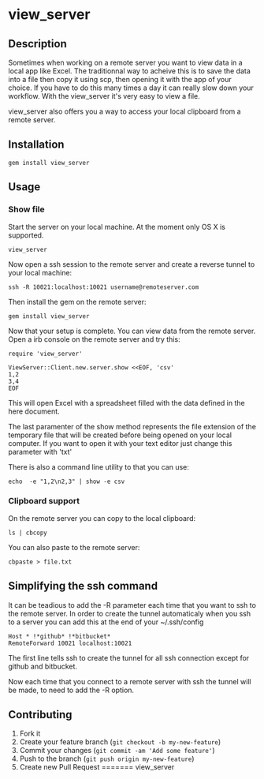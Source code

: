 # view_server
## Description

Sometimes when working on a remote server you want to view data in a local app like Excel. The traditionnal way to acheive this is to save the data into a file then copy it using scp, then opening it with the app of your choice. If you have to do this many times a day it can really slow down your workflow.
With the view\_server it's very easy to view a file.

view\_server also offers you a way to access your local clipboard from a remote server.

## Installation

    gem install view_server

## Usage

### Show file

Start the server on your local machine. At the moment only OS X is supported.

    view_server

Now open a ssh session to the remote server and create a reverse tunnel to your local machine:

    ssh -R 10021:localhost:10021 username@remoteserver.com

Then install the gem on the remote server:

    gem install view_server

Now that your setup is complete. You can view data from the remote server. Open a irb console on the remote server and try this:

    require 'view_server'

    ViewServer::Client.new.server.show <<EOF, 'csv'
    1,2
    3,4
    EOF

This will open Excel with a spreadsheet filled with the data defined in the here document.

The last paramenter of the show method represents the file extension of the temporary file that will be created before being opened on your local computer. If you want to open it with your text editor just change this parameter with 'txt'

There is also a command line utility to that you can use:

    echo  -e "1,2\n2,3" | show -e csv

### Clipboard support

On the remote server you can copy to the local clipboard:

    ls | cbcopy

You can also paste to the remote server:

    cbpaste > file.txt

## Simplifying the ssh command

It can be teadious to add the -R parameter each time that you want to ssh to the remote server.
In order to create the tunnel automaticaly when you ssh to a server you can add this at the end of your ~/.ssh/config

    Host * !*github* !*bitbucket*
    RemoteForward 10021 localhost:10021

The first line tells ssh to create the tunnel for all ssh connection except for github and bitbucket.

Now each time that you connect to a remote server with ssh the tunnel will be made, to need to add the -R option.

## Contributing

1. Fork it
2. Create your feature branch (`git checkout -b my-new-feature`)
3. Commit your changes (`git commit -am 'Add some feature'`)
4. Push to the branch (`git push origin my-new-feature`)
5. Create new Pull Request
=======
view\_server
